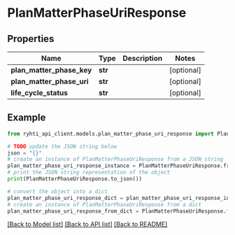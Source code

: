 # PlanMatterPhaseUriResponse


## Properties

Name | Type | Description | Notes
------------ | ------------- | ------------- | -------------
**plan_matter_phase_key** | **str** |  | [optional] 
**plan_matter_phase_uri** | **str** |  | [optional] 
**life_cycle_status** | **str** |  | [optional] 

## Example

```python
from ryhti_api_client.models.plan_matter_phase_uri_response import PlanMatterPhaseUriResponse

# TODO update the JSON string below
json = "{}"
# create an instance of PlanMatterPhaseUriResponse from a JSON string
plan_matter_phase_uri_response_instance = PlanMatterPhaseUriResponse.from_json(json)
# print the JSON string representation of the object
print(PlanMatterPhaseUriResponse.to_json())

# convert the object into a dict
plan_matter_phase_uri_response_dict = plan_matter_phase_uri_response_instance.to_dict()
# create an instance of PlanMatterPhaseUriResponse from a dict
plan_matter_phase_uri_response_from_dict = PlanMatterPhaseUriResponse.from_dict(plan_matter_phase_uri_response_dict)
```
[[Back to Model list]](../README.md#documentation-for-models) [[Back to API list]](../README.md#documentation-for-api-endpoints) [[Back to README]](../README.md)


